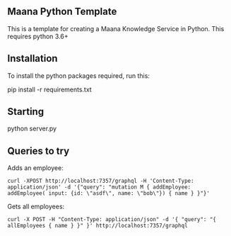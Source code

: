 ## Maana Python Template

This is a template for creating a Maana Knowledge Service in Python. This requires python 3.6+

## Installation

To install the python packages required, run this:

pip install -r requirements.txt

## Starting

python server.py

## Queries to try

Adds an employee:

    curl -XPOST http://localhost:7357/graphql -H 'Content-Type: application/json' -d '{"query": "mutation M { addEmployee: addEmployee( input: {id: \"asdf\", name: \"bob\"}) { name } }"}'


Gets all employees:

    curl -X POST -H "Content-Type: application/json" -d '{ "query": "{ allEmployees { name } }" }' http://localhost:7357/graphql

